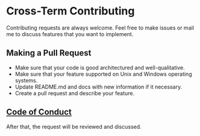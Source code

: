 # Cross-Term Contributing

Contributing requests are always welcome. Feel free to make issues or mail me to discuss features that you want to implement.

## Making a Pull Request
- Make sure that your code is good architectured and well-qualitative.
- Make sure that your feature supported on Unix and Windows operating systems.
- Update README.md and docs with new information if it necessary.
- Create a pull request and describe your feature.

## [Code of Conduct](https://github.com/yehorbk/cross-term/blob/master/.github/CODE_OF_CONDUCT.md)

After that, the request will be reviewed and discussed.
